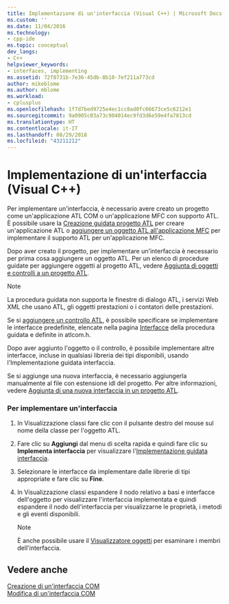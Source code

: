 ```yaml
---
title: Implementazione di un'interfaccia (Visual C++) | Microsoft Docs
ms.custom: ''
ms.date: 11/04/2016
ms.technology:
- cpp-ide
ms.topic: conceptual
dev_langs:
- C++
helpviewer_keywords:
- interfaces, implementing
ms.assetid: 72f8731b-7e36-45db-8b10-7ef211a773cd
author: mikeblome
ms.author: mblome
ms.workload:
- cplusplus
ms.openlocfilehash: 1f7d7bed9725e4ec1cc8ad0fc66673ce5c6212e1
ms.sourcegitcommit: 9a0905c03a73c904014ec9fd3d6e59e4fa7813cd
ms.translationtype: HT
ms.contentlocale: it-IT
ms.lasthandoff: 08/29/2018
ms.locfileid: "43211212"
---
```

# <a name="implementing-an-interface-visual-c"></a>Implementazione di un'interfaccia (Visual C++)
Per implementare un'interfaccia, è necessario avere creato un progetto come un'applicazione ATL COM o un'applicazione MFC con supporto ATL. È possibile usare la [Creazione guidata progetto ATL](../atl/reference/atl-project-wizard.md) per creare un'applicazione ATL o [aggiungere un oggetto ATL all'applicazione MFC](../mfc/reference/adding-atl-support-to-your-mfc-project.md) per implementare il supporto ATL per un'applicazione MFC.  
  
 Dopo aver creato il progetto, per implementare un'interfaccia è necessario per prima cosa aggiungere un oggetto ATL. Per un elenco di procedure guidate per aggiungere oggetti al progetto ATL, vedere [Aggiunta di oggetti e controlli a un progetto ATL](../atl/reference/adding-objects-and-controls-to-an-atl-project.md).  
  
> [!NOTE]
>  La procedura guidata non supporta le finestre di dialogo ATL, i servizi Web XML che usano ATL, gli oggetti prestazioni o i contatori delle prestazioni.  
  
 Se si [aggiungere un controllo ATL](../atl/reference/adding-an-atl-control.md), è possibile specificare se implementare le interfacce predefinite, elencate nella pagina [Interfacce](../atl/reference/interfaces-atl-control-wizard.md) della procedura guidata e definite in atlcom.h.  
  
 Dopo aver aggiunto l'oggetto o il controllo, è possibile implementare altre interfacce, incluse in qualsiasi libreria dei tipi disponibili, usando l'Implementazione guidata interfaccia.  
  
 Se si aggiunge una nuova interfaccia, è necessario aggiungerla manualmente al file con estensione idl del progetto. Per altre informazioni, vedere [Aggiunta di una nuova interfaccia in un progetto ATL](../atl/reference/adding-a-new-interface-in-an-atl-project.md).  
  
### <a name="to-implement-an-interface"></a>Per implementare un'interfaccia  
  
1.  In Visualizzazione classi fare clic con il pulsante destro del mouse sul nome della classe per l'oggetto ATL.  
  
2.  Fare clic su **Aggiungi** dal menu di scelta rapida e quindi fare clic su **Implementa interfaccia** per visualizzare l'[Implementazione guidata interfaccia](../ide/implement-interface-wizard.md).  
  
3.  Selezionare le interfacce da implementare dalle librerie di tipi appropriate e fare clic su **Fine**.  
  
4.  In Visualizzazione classi espandere il nodo relativo a basi e interfacce dell'oggetto per visualizzare l'interfaccia implementata e quindi espandere il nodo dell'interfaccia per visualizzarne le proprietà, i metodi e gli eventi disponibili.  
  
    > [!NOTE]
    >  È anche possibile usare il [Visualizzatore oggetti](https://msdn.microsoft.com/f89acfc5-1152-413d-9f56-3dc16e3f0470) per esaminare i membri dell'interfaccia.  
  
## <a name="see-also"></a>Vedere anche  
 [Creazione di un'interfaccia COM](../ide/creating-a-com-interface-visual-cpp.md)   
 [Modifica di un'interfaccia COM](../ide/editing-a-com-interface.md)